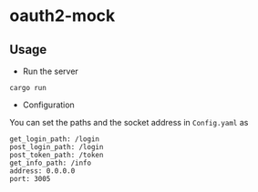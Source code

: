 # oauth2-mock

## Usage
- Run the server
```
cargo run
```

- Configuration

You can set the paths and the socket address in ```Config.yaml``` as
```
get_login_path: /login
post_login_path: /login
post_token_path: /token
get_info_path: /info
address: 0.0.0.0
port: 3005
```


